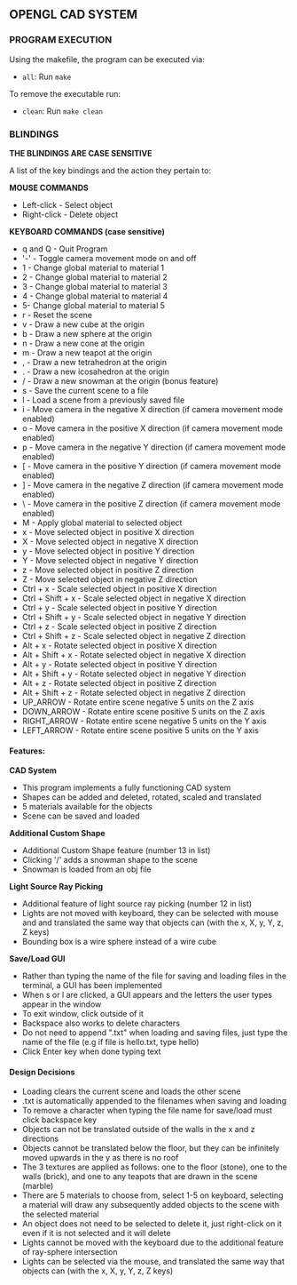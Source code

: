 ## OPENGL CAD SYSTEM

### **PROGRAM EXECUTION**
Using the makefile, the program can be executed via:
* `all`: Run `make`

To remove the executable run:
* `clean`: Run `make clean`

### **BLINDINGS**
**THE BLINDINGS ARE CASE SENSITIVE**

A list of the key bindings and the action they pertain to:

**MOUSE COMMANDS**
* Left-click - Select object
* Right-click - Delete object

**KEYBOARD COMMANDS (case sensitive)**
* q and Q - Quit Program
* '-' - Toggle camera movement mode on and off
* 1 - Change global material to material 1
* 2 - Change global material to material 2
* 3 - Change global material to material 3
* 4 - Change global material to material 4
* 5- Change global material to material 5
* r - Reset the scene
* v - Draw a new cube at the origin
* b - Draw a new sphere at the origin
* n - Draw a new cone at the origin
* m - Draw a new teapot at the origin
* , - Draw a new tetrahedron at the origin
* . - Draw a new icosahedron at the origin
* / - Draw a new snowman at the origin (bonus feature)
* s - Save the current scene to a file
* l - Load a scene from a previously saved file
* i - Move camera in the negative X direction (if camera movement mode enabled)
* o - Move camera in the positive X direction (if camera movement mode enabled)
* p - Move camera in the negative Y direction (if camera movement mode enabled)
* [ - Move camera in the positive Y direction (if camera movement mode enabled)
* ] - Move camera in the negative Z direction (if camera movement mode enabled)
* \ - Move camera in the positive Z direction (if camera movement mode enabled)
* M - Apply global material to selected object
* x - Move selected object in positive X direction
* X - Move selected object in negative X direction
* y - Move selected object in positive Y direction
* Y - Move selected object in negative Y direction
* z - Move selected object in positive Z direction
* Z - Move selected object in negative Z direction
* Ctrl + x - Scale selected object in positive X direction
* Ctrl + Shift + x - Scale selected object in negative X direction
* Ctrl + y - Scale selected object in positive Y direction
* Ctrl + Shift + y - Scale selected object in negative Y direction
* Ctrl + z - Scale selected object in positive Z direction
* Ctrl + Shift + z - Scale selected object in negative Z direction
* Alt + x - Rotate selected object in positive X direction
* Alt + Shift + x - Rotate selected object in negative X direction
* Alt + y - Rotate selected object in positive Y direction
* Alt + Shift + y - Rotate selected object in negative Y direction
* Alt + z - Rotate selected object in positive Z direction
* Alt + Shift + z - Rotate selected object in negative Z direction
* UP_ARROW - Rotate entire scene negative 5 units on the Z axis
* DOWN_ARROW - Rotate entire scene positive 5 units on the Z axis
* RIGHT_ARROW - Rotate entire scene negative 5 units on the Y axis
* LEFT_ARROW - Rotate entire scene positive 5 units on the Y axis
#### **Features:**
**CAD System**
* This program implements a fully functioning CAD system
* Shapes can be added and deleted, rotated, scaled and translated
* 5 materials available for the objects
* Scene can be saved and loaded

**Additional Custom Shape**
* Additional Custom Shape feature (number 13 in list)
* Clicking '/' adds a snowman shape to the scene
* Snowman is loaded from an obj file

**Light Source Ray Picking**
* Additional feature of light source ray picking (number 12 in list)
* Lights are not moved with keyboard, they can be selected with mouse and and translated the same way that objects can (with the x, X, y, Y, z, Z keys)
* Bounding box is a wire sphere instead of a wire cube

**Save/Load GUI**
* Rather than typing the name of the file for saving and loading files in the terminal,
a GUI has been implemented
* When s or l are clicked, a GUI appears and the letters the user types appear in the window
* To exit window, click outside of it
* Backspace also works to delete characters
* Do not need to append ".txt" when loading and saving files, just type the name of the file (e.g if file is hello.txt, type hello)
* Click Enter key when done typing text

#### **Design Decisions**
* Loading clears the current scene and loads the other scene
* .txt is automatically appended to the filenames when saving and loading
* To remove a character when typing the file name for save/load must click backspace key
* Objects can not be translated outside of the walls in the x and z directions
* Objects cannot be translated below the floor, but they can be infinitely moved upwards in the y as there is no roof
* The 3 textures are applied as follows: one to the floor (stone), one to the walls (brick), and one to any teapots that are drawn in the scene (marble)
* There are 5 materials to choose from, select 1-5 on keyboard, selecting a material
will draw any subsequently added objects to the scene with the selected material
* An object does not need to be selected to delete it, just right-click on it even if it is not selected and it will delete
* Lights cannot be moved with the keyboard due to the additional feature of ray-sphere intersection
* Lights can be selected via the mouse, and translated the same way that objects can (with the x, X, y, Y, z, Z keys)
